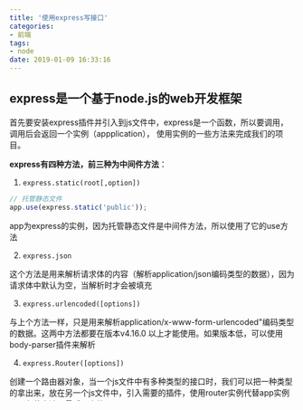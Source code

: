 ```yaml
---
title: '使用express写接口'
categories:
- 前端
tags:
- node
date: 2019-01-09 16:33:16
---
```


## express是一个基于node.js的web开发框架

 首先要安装express插件并引入到js文件中，express是一个函数，所以要调用，调用后会返回一个实例（appplication），
使用实例的一些方法来完成我们的项目。

 **express有四种方法，前三种为中间件方法**：
     
 1. `express.static(root[,option])`

```javascript
// 托管静态文件
app.use(express.static('public'));
```

app为express的实例，因为托管静态文件是中间件方法，所以使用了它的use方法

 2. `express.json`

 这个方法是用来解析请求体的内容（解析application/json编码类型的数据），因为请求体中默认为空，当解析时才会被填充
 
 3. `express.urlencoded([options])`

 与上个方法一样，只是用来解析application/x-www-form-urlencoded"编码类型的数据。这两中方法都要在版本v4.16.0 以上才能使用。如果版本低，可以使用body-parser插件来解析
 
 4. `express.Router([options])`

 创建一个路由器对象，当一个js文件中有多种类型的接口时，我们可以把一种类型的拿出来，放在另一个js文件中，引入需要的插件，使用router实例代替app实例调用各种方法，最后导出整个页面。
 
**response方法（只列出了用到的方法，具体官网查询）**
   
`response.send()`  向浏览器发送消息

`response.end() `   结束响应的进程

`response.status()`  设置响应的HTTP状态

`response.header()`  设置响应头

**request**

`request.body`    请求体

**application**

`app.METHOD(path，callback)`   
METHOD可以为get,post,put等，使用指定的回调函数将HTTP请求路由到指定的路径。

实际方法：`app.get(path，callback)`
`app.listen(port[,callback])`      监听指定端口
`app.use([path,] callback [, callback...])`   安装指定的中间件在指定路径上执行的一个或多个函数当所请求路径的匹配时执行中间件函数。

**router**

`router.METHOD(path, [callback, ...] callback)`   
METHOD可以为get,post,put等，与app方法同理

**使用了node 的fs文件系统**

fs.readFile(path[,options],callback)     读取文件，回调中有err和data的参数
fs.writeFile(path[,options],callback)     写文件，回调中有err的参数

 **实例**

 下面是专门写接口的js文件，因为太长，所以只列出了获取和添加
 
```javascript
const express = require('express');
const router = express.Router();
const fs = require('fs');
const path = require('path');
//json文件所在路径
const stuAdd = './../data/students.json';

// 获取数据
router.get('/', function (req, res) {
    //读取文件，并返回给浏览器
    fs.readFile(path.join(__dirname + stuAdd), 'utf8', function (err, data) {
        if (err) {
            return res.send(err)
        }
        res.status(200).send(data)
    })
})
// 创建
router.post('/create', function (req, res) {
    //设置id等数据
    let newS = {
        id: Date.now(),
        name: req.body.name,
        age: req.body.age,
        gender: req.body.gender,
        clazz: req.body.clazz,
        address: req.body.address,
        creat: new Date().toLocaleString(),
        update: new Date().toLocaleString()
    };
    //读取文件并把新的内容传入json文件
    fs.readFile((__dirname + stuAdd), 'utf8', function (err, data) {
        //如果有错，抛出错误，防止格式错误
        if (err) throw err

        try {
            data = JSON.parse(data)
        } catch (error) {
            return res.status(200).send(error)
        }

        data.push(newS)
        //把新数据传入json文件
        fs.writeFile(path.join(__dirname + stuAdd), JSON.stringify(data, null, 4), function (err) {
            res.status(200).send(data)
        })
    })
})
//导出整个页面
exports = module.exports = router;
```
在总的js文件中引入该文件，并配置，下面是总的文件

```javascript
const express = require('express');
const app = express();
const studentRo = require('./router/student.js')
//请求体默认为undefined，当解析时才会填充，所以要使用body-parser
app.use(express.urlencoded());
app.use(express.json())
// 静态文件
app.use(express.static('public'));
//跨域
app.use(function (req, res, next) {
    res.header('Access-Control-Allow-Origin', '*')
    res.header('Content-Type', 'application/json')
    next();
});
app.listen(5000, console.log('Server is running on port 5000'))
app.use('/student',studentRo)
```
